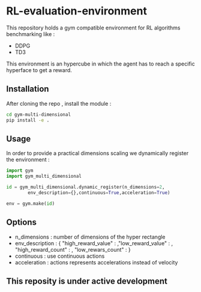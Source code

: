 # RL-evaluation-environment 

This repository holds a gym compatible environment for RL algorithms benchmarking like :
 - DDPG
 - TD3

This environment is an hypercube in which the agent has to reach a specific hyperface to get a reward.

## Installation

After cloning the repo , install the module :

```sh
cd gym-multi-dimensional
pip install -e .
```
## Usage

In order to provide a practical dimensions scaling we dynamically register the environment :

```python
import gym
import gym_multi_dimensional

id = gym_multi_dimensional.dynamic_register(n_dimensions=2,
        env_description={},continuous=True,acceleration=True)

env = gym.make(id)
```

## Options

 - n_dimensions : number of dimensions of the hyper rectangle
 - env_description : { "high_reward_value" : ,"low_reward_value" : , "high_reward_count" : , "low_rewars_count" : }
 - continuous : use continuous actions
 - acceleration : actions represents accelerations instead of velocity

## This reposity is under active development
